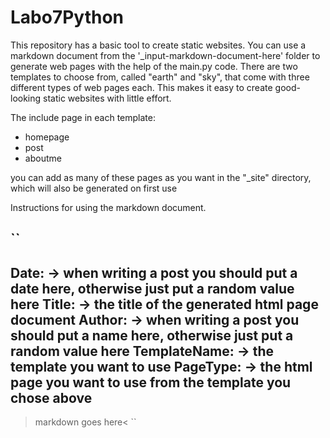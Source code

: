 # Labo7Python

This repository has a basic tool to create static websites. You can use a markdown document from the '_input-markdown-document-here' folder to generate web pages with the help of the main.py code. There are two templates to choose from, called "earth" and "sky", that come with three different types of web pages each. This makes it easy to create good-looking static websites with little effort.

The include page in each template:
- homepage
- post
- aboutme

you can add as many of these pages as you want in the "_site" directory, which will also be generated on first use

Instructions for using the markdown document.

``
---
Date: -> when writing a post you should put a date here, otherwise just put a random value here
Title: -> the title of the generated html page document
Author: -> when writing a post you should put a name here, otherwise just put a random value here
TemplateName: -> the template you want to use
PageType: -> the html page you want to use from the template you chose above
---

>markdown goes here<
``
